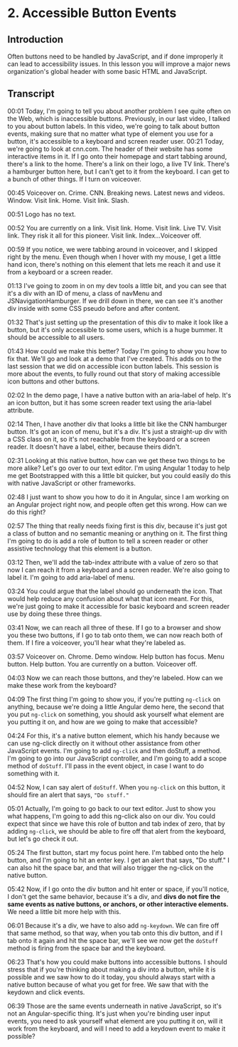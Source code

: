 # 2. Accessible Button Events

## Introduction
Often buttons need to be handled by JavaScript, and if done improperly it can lead to accessibility issues. In this lesson you will improve a major news organization's global header with some basic HTML and JavaScript.

## Transcript
00:01 Today, I'm going to tell you about another problem I see quite often on the Web, which is inaccessible buttons. Previously, in our last video, I talked to you about button labels. In this video, we're going to talk about button events, making sure that no matter what type of element you use for a button, it's accessible to a keyboard and screen reader user.
00:21 Today, we're going to look at cnn.com. The header of their website has some interactive items in it. If I go onto their homepage and start tabbing around, there's a link to the home. There's a link on their logo, a live TV link. There's a hamburger button here, but I can't get to it from the keyboard. I can get to a bunch of other things. If I turn on voiceover.

00:45 Voiceover on. Crime. CNN. Breaking news. Latest news and videos. Window. Visit link. Home. Visit link. Slash.

00:51 Logo has no text.

00:52 You are currently on a link. Visit link. Home. Visit link. Live TV. Visit link. They risk it all for this pioneer. Visit link. Index...Voiceover off.

00:59 If you notice, we were tabbing around in voiceover, and I skipped right by the menu. Even though when I hover with my mouse, I get a little hand icon, there's nothing on this element that lets me reach it and use it from a keyboard or a screen reader.

01:13 I've going to zoom in on my dev tools a little bit, and you can see that it's a div with an ID of menu, a class of navMenu and JSNavigationHamburger. If we drill down in there, we can see it's another div inside with some CSS pseudo before and after content.

01:32 That's just setting up the presentation of this div to make it look like a button, but it's only accessible to some users, which is a huge bummer. It should be accessible to all users.

01:43 How could we make this better? Today I'm going to show you how to fix that. We'll go and look at a demo that I've created. This adds on to the last session that we did on accessible icon button labels. This session is more about the events, to fully round out that story of making accessible icon buttons and other buttons.

02:02 In the demo page, I have a native button with an aria-label of help. It's an icon button, but it has some screen reader text using the aria-label attribute.

02:14 Then, I have another div that looks a little bit like the CNN hamburger button. It's got an icon of menu, but it's a div. It's just a straight-up div with a CSS class on it, so it's not reachable from the keyboard or a screen reader. It doesn't have a label, either, because theirs didn't.

02:31 Looking at this native button, how can we get these two things to be more alike? Let's go over to our text editor. I'm using Angular 1 today to help me get Bootstrapped with this a little bit quicker, but you could easily do this with native JavaScript or other frameworks.

02:48 I just want to show you how to do it in Angular, since I am working on an Angular project right now, and people often get this wrong. How can we do this right?

02:57 The thing that really needs fixing first is this div, because it's just got a class of button and no semantic meaning or anything on it. The first thing I'm going to do is add a role of button to tell a screen reader or other assistive technology that this element is a button.

03:12 Then, we'll add the tab-index attribute with a value of zero so that now I can reach it from a keyboard and a screen reader. We're also going to label it. I'm going to add aria-label of menu.

03:24 You could argue that the label should go underneath the icon. That would help reduce any confusion about what that icon meant. For this, we're just going to make it accessible for basic keyboard and screen reader use by doing these three things.

03:41 Now, we can reach all three of these. If I go to a browser and show you these two buttons, if I go to tab onto them, we can now reach both of them. If I fire a voiceover, you'll hear what they're labeled as.

03:57 Voiceover on. Chrome. Demo window. Help button has focus. Menu button. Help button. You are currently on a button. Voiceover off.

04:03 Now we can reach those buttons, and they're labeled. How can we make these work from the keyboard?

04:09 The first thing I'm going to show you, if you're putting `ng-click` on anything, because we're doing a little Angular demo here, the second that you put `ng-click` on something, you should ask yourself what element are you putting it on, and how are we going to make that accessible?

04:24 For this, it's a native button element, which his handy because we can use ng-click directly on it without other assistance from other JavaScript events. I'm going to add `ng-click` and then doStuff, a method. I'm going to go into our JavaScript controller, and I'm going to add a scope method of `doStuff`. I'll pass in the event object, in case I want to do something with it.

04:52 Now, I can say alert of `doStuff`. When you `ng-click` on this button, it should fire an alert that says, `"Do stuff."`

05:01 Actually, I'm going to go back to our text editor. Just to show you what happens, I'm going to add this ng-click also on our div. You could expect that since we have this role of button and tab index of zero, that by adding `ng-click`, we should be able to fire off that alert from the keyboard, but let's go check it out.

05:24 The first button, start my focus point here. I'm tabbed onto the help button, and I'm going to hit an enter key. I get an alert that says, "Do stuff." I can also hit the space bar, and that will also trigger the ng-click on the native button.

05:42 Now, if I go onto the div button and hit enter or space, if you'll notice, I don't get the same behavior, because it's a div, and **divs do not fire the same events as native buttons, or anchors, or other interactive elements.** We need a little bit more help with this.

06:01 Because it's a div, we have to also add `ng-keydown`. We can fire off that same method, so that way, when you tab onto this div button, and if I tab onto it again and hit the space bar, we'll see we now get the `doStuff` method is firing from the space bar and the keyboard.

06:23 That's how you could make buttons into accessible buttons. I should stress that if you're thinking about making a div into a button, while it is possible and we saw how to do it today, you should always start with a native button because of what you get for free. We saw that with the keydown and click events.

06:39 Those are the same events underneath in native JavaScript, so it's not an Angular-specific thing. It's just when you're binding user input events, you need to ask yourself what element are you putting it on, will it work from the keyboard, and will I need to add a keydown event to make it possible?